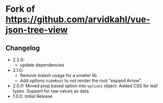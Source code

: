 # Fork of https://github.com/arvidkahl/vue-json-tree-view

## Changelog

- 2.2.0:
  * update dependencies
- 2.1.0: 
  * Remove lodash usage for a smaller lib
  * Add options `hideRoot` to not render the root "expand Arrow" 
- 2.0.0: Moved prop based option into `options` object. Added CSS for leaf types. Support for raw values as data.
- 1.0.0: Initial Release
